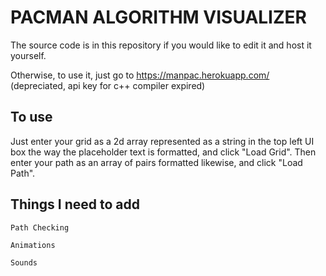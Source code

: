 # PACMAN ALGORITHM VISUALIZER

The source code is in this repository if you would like to edit it and host it yourself.

Otherwise, to use it, just go to https://manpac.herokuapp.com/ (depreciated, api key for c++ compiler expired)

## To use

Just enter your grid as a 2d array represented as a string in the top left UI box the way the placeholder text is formatted, and click "Load Grid".  Then enter your path as an array of pairs formatted likewise, and click "Load Path".

## Things I need to add

`Path Checking`

`Animations`

`Sounds`
